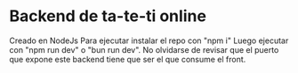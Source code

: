 # Backend de ta-te-ti online
Creado en NodeJs
Para ejecutar instalar el repo con "npm i"
Luego ejecutar con "npm run dev" o "bun run dev".
No olvidarse de revisar que el puerto que expone este backend tiene que ser el que consume el front.